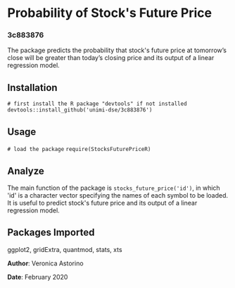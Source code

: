 
# Probability of Stock's Future Price

### 3c883876
The package predicts the probability that stock's future price at tomorrow’s close will be greater than today’s closing price and its output of a linear regression model.

## Installation

 `# first install the R package "devtools" if not installed`
 `devtools::install_github('unimi-dse/3c883876')`


## Usage

 `# load the package`
 `require(StocksFuturePriceR)`


## Analyze
The main function of the package is `stocks_future_price('id')`, in which 'id' is a character vector specifying the names of each symbol to be loaded. It is useful to predict stock's future price and its output of a linear regression model.


## Packages Imported

ggplot2, gridExtra, quantmod, stats, xts






**Author**: Veronica Astorino

**Date**: February 2020

